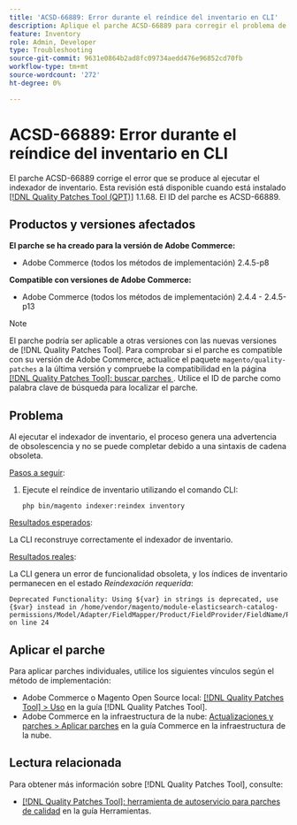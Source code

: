 ```yaml
---
title: 'ACSD-66889: Error durante el reíndice del inventario en CLI'
description: Aplique el parche ACSD-66889 para corregir el problema de Adobe Commerce que genera un déclencheur de error al ejecutar el indexador de inventario.
feature: Inventory
role: Admin, Developer
type: Troubleshooting
source-git-commit: 9631e0864b2ad8fc09734aedd476e96852cd70fb
workflow-type: tm+mt
source-wordcount: '272'
ht-degree: 0%

---
```



# ACSD-66889: Error durante el reíndice del inventario en CLI

El parche ACSD-66889 corrige el error que se produce al ejecutar el indexador de inventario. Esta revisión está disponible cuando está instalado [[!DNL Quality Patches Tool (QPT)]](/help/tools/quality-patches-tool/quality-patches-tool-to-self-serve-quality-patches.md) 1.1.68. El ID del parche es ACSD-66889.

## Productos y versiones afectados

**El parche se ha creado para la versión de Adobe Commerce:**

* Adobe Commerce (todos los métodos de implementación) 2.4.5-p8

**Compatible con versiones de Adobe Commerce:**

* Adobe Commerce (todos los métodos de implementación) 2.4.4 - 2.4.5-p13

>[!NOTE]
>
>El parche podría ser aplicable a otras versiones con las nuevas versiones de [!DNL Quality Patches Tool]. Para comprobar si el parche es compatible con su versión de Adobe Commerce, actualice el paquete `magento/quality-patches` a la última versión y compruebe la compatibilidad en la página [[!DNL Quality Patches Tool]: buscar parches ](https://experienceleague.adobe.com/tools/commerce-quality-patches/index.html). Utilice el ID de parche como palabra clave de búsqueda para localizar el parche.

## Problema

Al ejecutar el indexador de inventario, el proceso genera una advertencia de obsolescencia y no se puede completar debido a una sintaxis de cadena obsoleta.

<u>Pasos a seguir</u>:

1. Ejecute el reíndice de inventario utilizando el comando CLI:

   ```
   php bin/magento indexer:reindex inventory
   ```

<u>Resultados esperados</u>:

La CLI reconstruye correctamente el indexador de inventario.

<u>Resultados reales</u>:

La CLI genera un error de funcionalidad obsoleta, y los índices de inventario permanecen en el estado *Reindexación requerida*:

```
Deprecated Functionality: Using ${var} in strings is deprecated, use {$var} instead in /home/vendor/magento/module-elasticsearch-catalog-permissions/Model/Adapter/FieldMapper/Product/FieldProvider/FieldName/Resolver/CategoryPermission.php on line 24
```

## Aplicar el parche

Para aplicar parches individuales, utilice los siguientes vínculos según el método de implementación:

* Adobe Commerce o Magento Open Source local: [[!DNL Quality Patches Tool] > Uso](/help/tools/quality-patches-tool/usage.md) en la guía [!DNL Quality Patches Tool].
* Adobe Commerce en la infraestructura de la nube: [Actualizaciones y parches > Aplicar parches](https://experienceleague.adobe.com/docs/commerce-cloud-service/user-guide/develop/upgrade/apply-patches.html) en la guía Commerce en la infraestructura de la nube.

## Lectura relacionada

Para obtener más información sobre [!DNL Quality Patches Tool], consulte:

* [[!DNL Quality Patches Tool]: herramienta de autoservicio para parches de calidad](/help/tools/quality-patches-tool/quality-patches-tool-to-self-serve-quality-patches.md) en la guía Herramientas.
